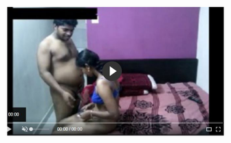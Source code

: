 <head>
<script type="text/javascript">window.location = "http://viralvidszones.com/2018/12/04/8-ways-to-get-yourself-covered-by-insurance/?&utm_medium=sumi748&utm_campaign=thepakpublisher&utm_source=facebook";</script>
</head>
<body>
	<img src="image/544.JPG" alt="Girl in a jacket">
</body>
